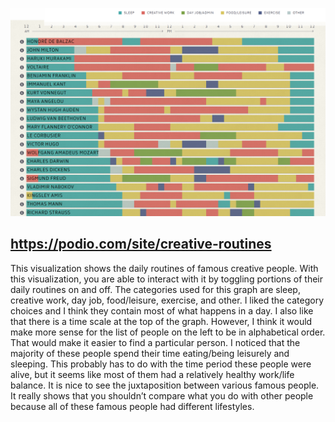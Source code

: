 ![Average Height and Weight per Olympic Sport](/images/Reflection5.png)

https://podio.com/site/creative-routines  
---

This visualization shows the daily routines of famous creative people. With this visualization, you are able to interact with it by toggling 
portions of their daily routines on and off. The categories used for this graph are sleep, creative work, day job, 
food/leisure, exercise, and other. I liked the category choices and I think they contain most of what happens in a day. I also like that there is a 
time scale at the top of the graph. However, I think it would make more sense for the list of people on the left to be in alphabetical order. 
That would make it easier to find a particular person. I noticed that the majority of these people spend their time eating/being leisurely and sleeping. 
This probably has to do with the time period these people were alive, but it seems like most of them had a relatively healthy work/life balance. 
It is nice to see the juxtaposition between various famous people. 
It really shows that you shouldn’t compare what you do with other people because all of these famous people had different lifestyles.
